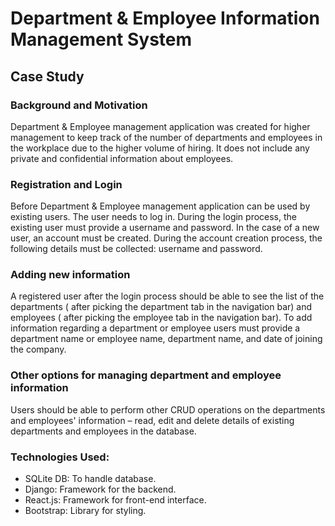 # Department & Employee Information Management System

## Case Study

### Background and Motivation

Department & Employee management application was created for higher management to keep track of the number of departments and employees in the workplace due to the higher volume of hiring. It does not include any private and confidential information about employees.

### Registration and Login

Before Department & Employee management application can be used by existing users. The user needs to log in. During the login process, the existing user must provide a username and password. In the case of a new user, an account must be created. During the account creation process, the following details must be collected: username and password.

### Adding new information

A registered user after the login process should be able to see the list of the departments ( after picking the department tab in the navigation bar) and employees ( after picking the employee tab in the navigation bar). To add information regarding a department or employee users must provide a department name or employee name, department name, and date of joining the company.

### Other options for managing department and employee information

Users should be able to perform other CRUD operations on the departments and employees' information
– read, edit and delete details of existing departments and employees in the database.

### Technologies Used:

- SQLite DB: To handle database.
- Django: Framework for the backend.
- React.js: Framework for front-end interface.
- Bootstrap: Library for styling.
